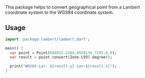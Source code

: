 This package helps to convert geographical point from a Lambert coordinate system 
to the WGS84 coordinate system.

## Usage

```dart
import 'package:lambert/lambert.dart';

main() {
  var point = Point(668832.5384,6950138.7285,0.0);
  var result = point.convert(Zone.L93).degree();

  print("WGS84 Lat: ${result.y} Lon:${result.x}");
}
```
